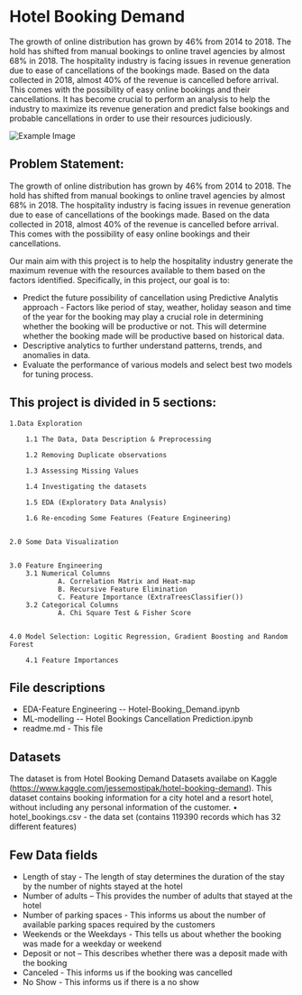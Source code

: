 # Hotel Booking Demand
The growth of online distribution has grown by 46% from 2014 to 2018. The hold has shifted from manual bookings to online travel agencies by almost 68% in 2018. The hospitality industry is facing issues in revenue generation due to ease of cancellations of the bookings made. Based on the data collected in 2018, almost 40% of the revenue is cancelled before arrival. This comes with the possibility of easy online bookings and their cancellations. It has become crucial to perform an analysis to help the industry to maximize its revenue generation and predict false bookings and probable cancellations in order to use their resources judiciously.

![Example Image](hotel_booking_pic.PNG)





## Problem Statement:
The growth of online distribution has grown by 46% from 2014 to 2018. The hold has shifted from manual bookings to online travel agencies by almost 68% in 2018. The hospitality industry is facing issues in revenue generation due to ease of cancellations of the bookings made. Based on the data collected in 2018, almost 40% of the revenue is cancelled before arrival. This comes with the possibility of easy online bookings and their cancellations. 

Our main aim with this project is to help the hospitality industry generate the maximum revenue with the resources available to them based on the factors identified. Specifically, in this project, our goal is to:
- Predict the future possibility of cancellation using Predictive Analytis approach - Factors like period of stay, weather, holiday season and time of the year for the booking may play a crucial role in determining whether the booking will be productive or not. This will determine whether the booking made will be productive based on historical data.
- Descriptive analytics to further understand patterns, trends, and anomalies in data.
- Evaluate the performance of various models and select best two models for tuning process.




## This project is divided in 5 sections:

    1.Data Exploration
    
        1.1 The Data, Data Description & Preprocessing

        1.2 Removing Duplicate observations
    
        1.3 Assessing Missing Values
    
        1.4 Investigating the datasets
        
        1.5 EDA (Exploratory Data Analysis)
        
        1.6 Re-encoding Some Features (Feature Engineering)


    2.0 Some Data Visualization
     
     
    3.0 Feature Engineering
        3.1 Numerical Columns
                A. Correlation Matrix and Heat-map
                B. Recursive Feature Elimination
                C. Feature Importance (ExtraTreesClassifier())
        3.2 Categorical Columns
                A. Chi Square Test & Fisher Score
     
      
    4.0 Model Selection: Logitic Regression, Gradient Boosting and Random Forest
        
        4.1 Feature Importances



## File descriptions
- EDA-Feature Engineering -- Hotel-Booking_Demand.ipynb  <br/>
- ML-modelling -- Hotel Bookings Cancellation Prediction.ipynb   <br/>
- readme.md - This file <br/>


## Datasets
The dataset is from Hotel Booking Demand Datasets availabe on Kaggle (https://www.kaggle.com/jessemostipak/hotel-booking-demand). This dataset contains booking information for a city hotel and a resort hotel, without including any personal information of the customer. 
• hotel_bookings.csv - the data set (contains 119390 records which has 32 different features) 


## Few Data fields
- Length of stay - The length of stay determines the duration of the stay by the number of nights stayed at the hotel <br>
- Number of adults – This provides the number of adults that stayed at the hotel <br>
- Number of parking spaces - This informs us about the number of available parking spaces required by the customers <br>
- Weekends or the Weekdays - This tells us about whether the booking was made for a weekday or weekend <br>
- Deposit or not – This describes whether there was a deposit made with the booking <br>
- Canceled - This informs us if the booking was cancelled <br>
- No Show - This informs us if there is a no show


